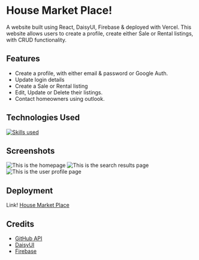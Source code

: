 # House Market Place!

A website built using React, DaisyUI, Firebase & deployed with Vercel. This website allows users to create a profile, create either Sale or Rental listings, with CRUD functionality.

## Features

- Create a profile, with either email & password or Google Auth.
- Update login details
- Create a Sale or Rental listing
- Edit, Update or Delete their listings.
- Contact homeowners using outlook.

## Technologies Used

[![Skills used](https://skillicons.dev/icons?i=js,html,css,tailwind,react,firebase)](https://skillicons.dev)

## Screenshots

![This is the homepage](https://imgur.com/KnR0Xz2)
![This is the search results page](https://imgur.com/Db8UU5a)
![This is the user profile page](https://imgur.com/13UaHMO)

## Deployment

Link! [House Market Place](https://vercel.com/venexcon/house-marketplace/4jpYppAafAjJxKHLrYdcUZ1NVyBt)

## Credits

- [GitHub API](https://docs.github.com/en/rest/)
- [DaisyUI](https://daisyui.com/)
- [Firebase](https://firebase.google.com/)
